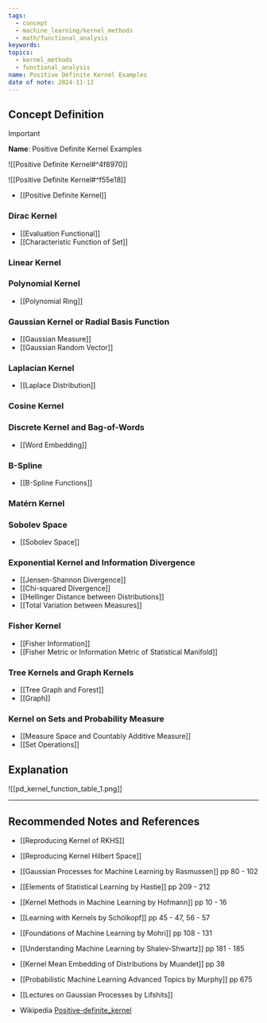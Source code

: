 ```yaml
---
tags:
  - concept
  - machine_learning/kernel_methods
  - math/functional_analysis
keywords: 
topics:
  - kernel_methods
  - functional_analysis
name: Positive Definite Kernel Examples
date of note: 2024-11-12
---
```


## Concept Definition

>[!important]
>**Name**: Positive Definite Kernel Examples

![[Positive Definite Kernel#^4f8970]]

![[Positive Definite Kernel#^f55e18]]

- [[Positive Definite Kernel]]

### Dirac Kernel

- [[Evaluation Functional]]
- [[Characteristic Function of Set]]


### Linear Kernel



### Polynomial Kernel


- [[Polynomial Ring]]

### Gaussian Kernel or Radial Basis Function 


- [[Gaussian Measure]]
- [[Gaussian Random Vector]]


### Laplacian Kernel

- [[Laplace Distribution]]


### Cosine Kernel



### Discrete Kernel and Bag-of-Words

- [[Word Embedding]]


### B-Spline


- [[B-Spline Functions]]


### Matérn Kernel




### Sobolev Space


- [[Sobolev Space]]


### Exponential Kernel and Information Divergence

- [[Jensen-Shannon Divergence]]
- [[Chi-squared Divergence]]
- [[Hellinger Distance between Distributions]]
- [[Total Variation between Measures]]

### Fisher Kernel

- [[Fisher Information]]
- [[Fisher Metric or Information Metric of Statistical Manifold]]

### Tree Kernels and Graph Kernels

- [[Tree Graph and Forest]]
- [[Graph]]


### Kernel on Sets and Probability Measure

- [[Measure Space and Countably Additive Measure]]
- [[Set Operations]]


## Explanation


![[pd_kernel_function_table_1.png]]




-----------
##  Recommended Notes and References

- [[Reproducing Kernel of RKHS]]
- [[Reproducing Kernel Hilbert Space]]


- [[Gaussian Processes for Machine Learning by Rasmussen]] pp 80 - 102
- [[Elements of Statistical Learning by Hastie]] pp 209 - 212
- [[Kernel Methods in Machine Learning by Hofmann]] pp 10 - 16
- [[Learning with Kernels by Schölkopf]] pp 45 - 47,  56 - 57
- [[Foundations of Machine Learning by Mohri]] pp 108 - 131
- [[Understanding Machine Learning by Shalev-Shwartz]] pp 181 - 185
- [[Kernel Mean Embedding of Distributions by Muandet]] pp 38
- [[Probabilistic Machine Learning Advanced Topics by Murphy]] pp 675
- [[Lectures on Gaussian Processes by Lifshits]]
- Wikipedia [Positive-definite_kernel](https://en.wikipedia.org/wiki/Positive-definite_kernel)